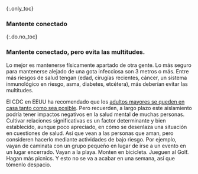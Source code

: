 {:.only_toc}
### Mantente conectado

{:.do.no_toc}
### Mantente conectado, pero evita las multitudes.

Lo mejor es mantenerse físicamente apartado de otra gente. Lo más seguro para mantenerse alejado de una gota infecciosa son 3 metros o más. Entre más riesgos de salud tengan (edad, cirugías recientes, cáncer, un sistema inmunológico en riesgo, asma, diabetes, etcétera), más deberían evitar las multitudes.

El CDC en EEUU ha recomendado que los [adultos mayores se queden en casa tanto como sea posible](https://fox8.com/news/coronavirus/cdc-older-adults-should-stay-at-home-as-much-as-possible-due-to-coronavirus/). Pero recuerden, a largo plazo este aislamiento podría tener impactos negativos en la salud mental de muchas personas. Cultivar relaciones significativas es un factor determinante y bien establecido, aunque poco apreciado, en cómo se desenlaza una situación en cuestiones de salud. Así que vean a las personas que aman, pero consideren hacerlo mediante actividades de bajo riesgo. Por ejemplo, vayan de caminata con un grupo pequeño en lugar de irse a un evento en un lugar encerrado. Vayan a la playa. Monten en bicicleta. Jueguen al Golf. Hagan más picnics. Y esto no se va a acabar en una semana, así que tómenlo despacio.
